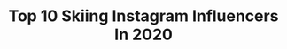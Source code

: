 ---
title: Top 10 Skiing Instagram Influencers In 2020
description: >-
  Find top skiing Instagram influencers in 2020. Most popular hashtags: #photography #adventuresinstyle #portrait #instagood.
platform: Instagram
profiles:
  - username: "ericbalken"
    fullname: >-
      Eric Balken | Skier
    location: "Canada"
    followers: 12917
    engagement: 1314
    commentsToLikes: 0.031097
    id: ck5q0fqk55s1n0i11w64pbmhs
    verified: false
    hashtags: "#justgonnasendit, #missedthegrab, #freeskiculture, #isthissports"
  - username: "maurocaviezel"
    fullname: >-
      Mauro Caviezel
    location: "Austria"
    followers: 29118
    engagement: 1538
    commentsToLikes: 0.008767
    id: ck5q8cx4w5jtm0i117c327tn5
    verified: false
    hashtags: "#kitzb, #streif, #sporteyewear, #brother"
  - username: "rafadiazh1"
    fullname: >-
      R å F ā 🎲
    location: "Spain"
    followers: 2813
    engagement: 2449
    commentsToLikes: 0.263348
    id: ck8szh9tcofwc0j788p6619oo
    verified: false
    hashtags: ""
  - username: "wallnerjessica_"
    fullname: >-
      🦋| Sport, Lifestyle & Inspo ✨
    location: "Germany"
    followers: 6338
    engagement: 1160
    commentsToLikes: 0.093697
    id: ck5zurev12wvj0i14nvzs66fm
    verified: false
    hashtags: "#stylebook, #fit, #crossfit, #beautypassion"
  - username: "m.burbayea"
    fullname: >-
      محمد ابراهيم بوربيّع
    location: ""
    followers: 24726
    engagement: 547
    commentsToLikes: 0.094149
    id: ck5pyfogbvsen0i1147r1iu8j
    verified: false
    hashtags: "#1st, #jetski, #prorider, #kuwait"
  - username: "brittanorgren"
    fullname: >-
      Britta johansson norgren
    location: "Canada"
    followers: 12060
    engagement: 1721
    commentsToLikes: 0.037324
    id: ck5c7fjfz7fs80i11vyhoha4c
    verified: false
    hashtags: "#marcialonga, #nyhetsmorgon, #lillsport, #vasaloppet"
  - username: "kornelia.ski"
    fullname: >-
      Kornelia ❣️
    location: "United States"
    followers: 72673
    engagement: 995
    commentsToLikes: 0.023026
    id: ck14jymbkmtp50i195qxg848k
    verified: false
    hashtags: "#7dayslate, #wilhelminamodels, #portrait, #globe"
  - username: "martadimatteo__"
    fullname: >-
      🌸 MARTA DI MATTEO 🌸
    location: "Italy"
    followers: 35213
    engagement: 868
    commentsToLikes: 0.030959
    id: ck8szh5zhofe00j78w2gx6kik
    verified: false
    hashtags: "#crushquarantine, #photooftheday, #hjchelmets, #globepeople"
  - username: "natali_nepryaeva"
    fullname: >-
      Непряева Наталия ✌️️😘
    location: ""
    followers: 34030
    engagement: 2274
    commentsToLikes: 0.029792
    id: ck5c08s6tsnp50i11sejzf0d2
    verified: false
    hashtags: "#legkovrace, #playtrueday"
  - username: "goldenlipgloss"
    fullname: >-
      Nohemí A. Marti
    location: "United Kingdom"
    followers: 7336
    engagement: 819
    commentsToLikes: 0.131088
    id: ck8sziawxojx90j783v7im1pe
    verified: false
    hashtags: "#happyvalentinesday, #scubadivers, #divingpassport, #travelfood"
---